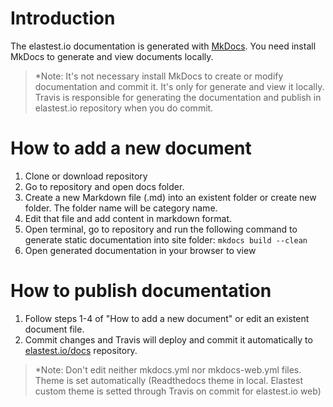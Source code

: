 # Introduction
The elastest.io documentation is generated with [MkDocs](http://www.mkdocs.org). You need install MkDocs to generate and view documents locally.
> *Note: It's not necessary install MkDocs to create or modify documentation and commit it. It's only for generate and view it locally. Travis is responsible for generating the documentation and publish in elastest.io repository when you do commit.

# How to add a new document
1. Clone or download repository
2. Go to repository and open docs folder.
3. Create a new Markdown file (.md) into an existent folder or create new folder. The folder name will be category name.
4. Edit that file and add content in markdown format.
5. Open terminal, go to repository and run the following command to generate static documentation into site folder:
	``mkdocs build --clean``
6. Open generated documentation in your browser to view

# How to publish documentation
1. Follow steps 1-4 of "How to add a new document" or edit an existent document file.
2. Commit changes and Travis will deploy and commit it automatically to [elastest.io/docs](http://elastest.io/docs) repository.

>*Note: Don't edit neither mkdocs.yml nor mkdocs-web.yml files. Theme is set automatically (Readthedocs theme in local. Elastest custom theme is setted through Travis on commit for elastest.io web)

